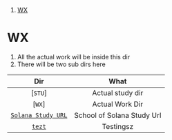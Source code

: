 1. [WX](#wx)

# WX

1. All the actual work will be inside this dir
2. There will be two sub dirs here

|                                 Dir                                  |            What            |
| :------------------------------------------------------------------: | :------------------------: |
|                               [`STU`]                                |      Actual study dir      |
|                                [`WX`]                                |      Actual Work Dir       |
| [`Solana Study URL`](https://beta.solpg.io/656a0ea7fb53fa325bfd0c3e) | School of Solana Study Url |
|                           [`tezt`](./tezt)                           |         Testingsz          |
